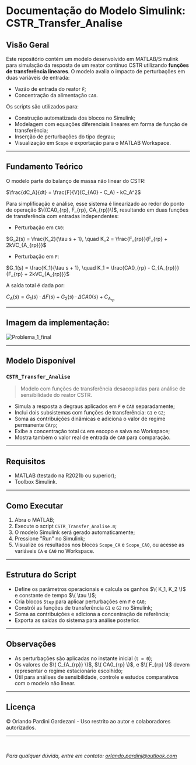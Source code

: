 # Documentação do Modelo Simulink: CSTR_Transfer_Analise

##  Visão Geral

Este repositório contém um modelo desenvolvido em MATLAB/Simulink para simulação da resposta de um reator contínuo CSTR utilizando **funções de transferência lineares**. O modelo avalia o impacto de perturbações em duas variáveis de entrada:

* Vazão de entrada do reator `F`;
* Concentração da alimentação `CA0`.

Os scripts são utilizados para:

* Construção automatizada dos blocos no Simulink;
* Modelagem com equações diferenciais lineares em forma de função de transferência;
* Inserção de perturbações do tipo degrau;
* Visualização em `Scope` e exportação para o MATLAB Workspace.

---

##  Fundamento Teórico

O modelo parte do balanço de massa não linear do CSTR:

$\frac{dC_A}{dt} = \frac{F}{V}(C_{A0} - C_A) - kC_A^2$

Para simplificação e análise, esse sistema é linearizado ao redor do ponto de operação $\((CA0_{rp}, F_{rp}, CA_{rp})\)$, resultando em duas funções de transferência com entradas independentes:

* Perturbação em `CA0`:
    
$G_2(s) = \frac{K_2}{\tau s + 1}, \quad K_2 = \frac{F_{rp}}{F_{rp} + 2kVC_{A_{rp}}}$

* Perturbação em `F`:  

$G_1(s) = \frac{K_1}{\tau s + 1}, \quad K_1 = \frac{CA0_{rp} - C_{A_{rp}}}{F_{rp} + 2kVC_{A_{rp}}}$

A saída total é dada por:

$C_A(s) = G_1(s) \cdot \Delta F(s) + G_2(s) \cdot \Delta CA0(s) + C_{A_{rp}}$

---

##  Imagem da implementação:

![Problema_1_final](https://github.com/user-attachments/assets/f17d19e1-fb04-460d-bd9c-86cdde65a939)

---

##  Modelo Disponível

### `CSTR_Transfer_Analise`

> Modelo com funções de transferência desacopladas para análise de sensibilidade do reator CSTR.

* Simula a resposta a degraus aplicados em `F` e `CA0` separadamente;
* Inclui dois subsistemas com funções de transferência: `G1` e `G2`;
* Soma as contribuições dinâmicas e adiciona o valor de regime permanente `CArp`;
* Exibe a concentração total `CA` em escopo e salva no Workspace;
* Mostra também o valor real de entrada de `CA0` para comparação.

---

##  Requisitos

* MATLAB (testado na R2021b ou superior);
* Toolbox Simulink.

---

##  Como Executar

1. Abra o MATLAB;
2. Execute o script `CSTR_Transfer_Analise.m`;
3. O modelo Simulink será gerado automaticamente;
4. Pressione "Run" no Simulink;
5. Visualize os resultados nos blocos `Scope_CA` e `Scope_CA0`, ou acesse as variáveis `CA` e `CA0` no Workspace.

---

##  Estrutura do Script

* Define os parâmetros operacionais e calcula os ganhos $\( K_1, K_2 \)$ e constante de tempo $\( \tau \)$;
* Cria blocos `Step` para aplicar perturbações em `F` e `CA0`;
* Constrói as funções de transferência `G1` e `G2` no Simulink;
* Soma as contribuições e adiciona a concentração de referência;
* Exporta as saídas do sistema para análise posterior.

---

##  Observações

* As perturbações são aplicadas no instante inicial (`t = 0`);
* Os valores de $\( C_{A_{rp}} \)$, $\( CA0_{rp} \)$, e $\( F_{rp} \)$ devem representar o regime estacionário escolhido;
* Útil para análises de sensibilidade, controle e estudos comparativos com o modelo não linear.

---

##  Licença

© Orlando Pardini Gardezani - Uso restrito ao autor e colaboradores autorizados.

---

</br>

*Para qualquer dúvida, entre em contato: [orlando.pardini@outlook.com](mailto:orlando.pardini@outlook.com)*

